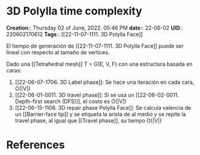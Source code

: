# 3D Polylla time complexity

**Creation**::  Thursday 02 of June, 2022.  05:46 PM
**date**:: 22-06-02
**UID**:: 220602170612
**Tags**::  [[22-11-07-1111. 3D Polylla Face]]

El tiempo de generación de [[22-11-07-1111. 3D Polylla Face]] puede ser lineal con respecto al tamaño de vertices.

Dado una [[Tetrahedral mesh]] T = G(E, V, F) con una estructura basada en caras:

1. [[22-06-07-1706. 3D Label phase]]: Se hace una iteración en cada cara, O(|V|)
2. [[22-06-01-0011. 3D travel phase]]: Si se usa un [[22-06-02-0011. Depth-first search (DFS)]], el costo es O(|V|)
3. [[22-06-15-1106. 3D repair phase Polylla Face]]: Se calcula valencia de un [[Barrier-face tip]] y se etiqueta la arista de al medio y se repite la travel phase, al igual que [[Travel phase]], su tiempo O(|V|)

# References
